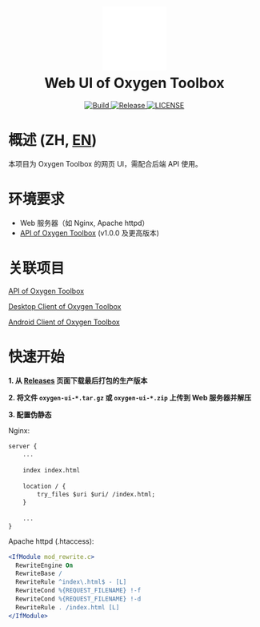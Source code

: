 <div align="center">
    <h1>
        <img alt="Logo" src="doc/logo.svg" width="128">
        <br>
        <span>Web UI of Oxygen Toolbox</span>
    </h1>
</div>
<div align="center">
    <a href="https://ci.fatweb.top/job/Oxygen%20Toolbox%20UI/">
        <img alt="Build" src="https://ci.fatweb.top/job/Oxygen%20Toolbox%20UI/badge/icon">
    </a>
    <a href="https://github.com/FatttSnake/oxygen-ui/releases/latest">
        <img alt="Release" src="https://img.shields.io/github/v/release/FatttSnake/oxygen-ui">
    </a>
    <a href="LICENSE">
        <img alt="LICENSE" src="https://img.shields.io/github/license/FatttSnake/oxygen-ui">
    </a>
</div>

# 概述 (ZH, [EN](README.md))

本项目为 Oxygen Toolbox 的网页 UI，需配合后端 API 使用。

# 环境要求

- Web 服务器（如 Nginx, Apache httpd）
- [API of Oxygen Toolbox](https://github.com/FatttSnake/oxygen-api) (v1.0.0 及更高版本)

# 关联项目

[API of Oxygen Toolbox](https://github.com/FatttSnake/oxygen-api)

[Desktop Client of Oxygen Toolbox](https://github.com/FatttSnake/oxygen-desktop)

[Android Client of Oxygen Toolbox](https://github.com/FatttSnake/oxygen-android)

# 快速开始

**1. 从 [Releases](https://github.com/FatttSnake/oxygen-ui/releases/latest) 页面下载最后打包的生产版本**

**2. 将文件 `oxygen-ui-*.tar.gz` 或 `oxygen-ui-*.zip` 上传到 Web 服务器并解压**

**3. 配置伪静态**

Nginx:

```nginx
server {
    ...
    
    index index.html
    
    location / {
        try_files $uri $uri/ /index.html;
    }
    
    ...
}
```

Apache httpd (.htaccess):

```apache
<IfModule mod_rewrite.c>
  RewriteEngine On
  RewriteBase /
  RewriteRule ^index\.html$ - [L]
  RewriteCond %{REQUEST_FILENAME} !-f
  RewriteCond %{REQUEST_FILENAME} !-d
  RewriteRule . /index.html [L]
</IfModule>
```
